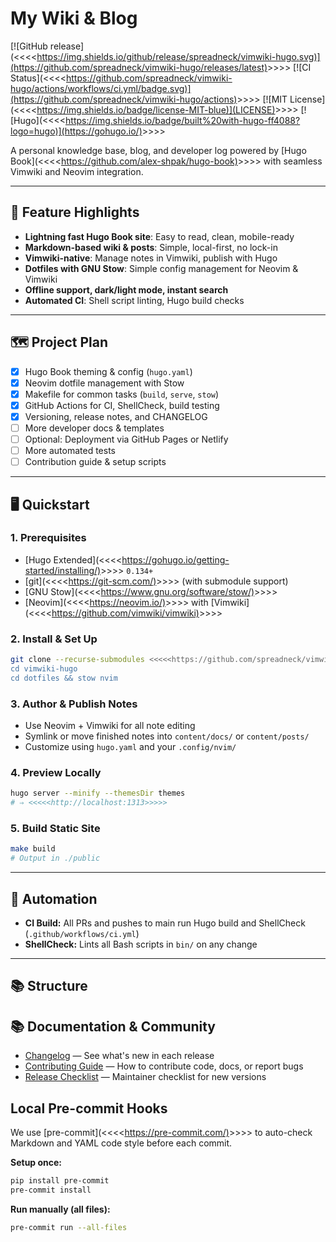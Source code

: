 # My Wiki & Blog

[![GitHub release](<<<<<https://img.shields.io/github/release/spreadneck/vimwiki-hugo.svg)](https://github.com/spreadneck/vimwiki-hugo/releases/latest)>>>>>
[![CI Status](<<<<<https://github.com/spreadneck/vimwiki-hugo/actions/workflows/ci.yml/badge.svg)](https://github.com/spreadneck/vimwiki-hugo/actions)>>>>>
[![MIT License](<<<<<https://img.shields.io/badge/license-MIT-blue)](LICENSE)>>>>>
[![Hugo](<<<<<https://img.shields.io/badge/built%20with-hugo-ff4088?logo=hugo)](https://gohugo.io/)>>>>>

A personal knowledge base, blog, and developer log powered by [Hugo Book](<<<<<https://github.com/alex-shpak/hugo-book)>>>>> with seamless Vimwiki and Neovim integration.

---

## 🚀 Feature Highlights

- **Lightning fast Hugo Book site**: Easy to read, clean, mobile-ready
- **Markdown-based wiki & posts**: Simple, local-first, no lock-in
- **Vimwiki-native**: Manage notes in Vimwiki, publish with Hugo
- **Dotfiles with GNU Stow**: Simple config management for Neovim & Vimwiki
- **Offline support, dark/light mode, instant search**
- **Automated CI**: Shell script linting, Hugo build checks

---

## 🗺️ Project Plan

- [x] Hugo Book theming & config (`hugo.yaml`)
- [x] Neovim dotfile management with Stow
- [x] Makefile for common tasks (`build`, `serve`, `stow`)
- [x] GitHub Actions for CI, ShellCheck, build testing
- [x] Versioning, release notes, and CHANGELOG
- [ ] More developer docs & templates
- [ ] Optional: Deployment via GitHub Pages or Netlify
- [ ] More automated tests
- [ ] Contribution guide & setup scripts

---

## 🖥️ Quickstart

### 1. Prerequisites

- [Hugo Extended](<<<<<https://gohugo.io/getting-started/installing/)>>>>> `0.134+`
- [git](<<<<<https://git-scm.com/)>>>>> (with submodule support)
- [GNU Stow](<<<<<https://www.gnu.org/software/stow/)>>>>>
- [Neovim](<<<<<https://neovim.io/)>>>>> with [Vimwiki](<<<<<https://github.com/vimwiki/vimwiki)>>>>>

### 2. Install & Set Up

```sh
git clone --recurse-submodules <<<<<https://github.com/spreadneck/vimwiki-hugo.git>>>>>
cd vimwiki-hugo
cd dotfiles && stow nvim
```

### 3. Author & Publish Notes

- Use Neovim + Vimwiki for all note editing
- Symlink or move finished notes into `content/docs/` or `content/posts/`
- Customize using `hugo.yaml` and your `.config/nvim/`

### 4. Preview Locally

```sh
hugo server --minify --themesDir themes
# ⇒ <<<<<http://localhost:1313>>>>>
```

### 5. Build Static Site

```sh
make build
# Output in ./public
```

---

## 🤖 Automation

- **CI Build:** All PRs and pushes to main run Hugo build and ShellCheck (`.github/workflows/ci.yml`)
- **ShellCheck:** Lints all Bash scripts in `bin/` on any change

---

## 📚 Structure

## 📚 Documentation & Community

- [Changelog](./CHANGELOG.md) — See what's new in each release
- [Contributing Guide](./CONTRIBUTING.md) — How to contribute code, docs, or report bugs
- [Release Checklist](./RELEASE_CHECKLIST.md) — Maintainer checklist for new versions

## Local Pre-commit Hooks

We use [pre-commit](<<<<<https://pre-commit.com/)>>>>> to auto-check Markdown and YAML code style before each commit.

**Setup once:**

```sh
pip install pre-commit
pre-commit install
```

**Run manually (all files):**

```sh
pre-commit run --all-files
```

